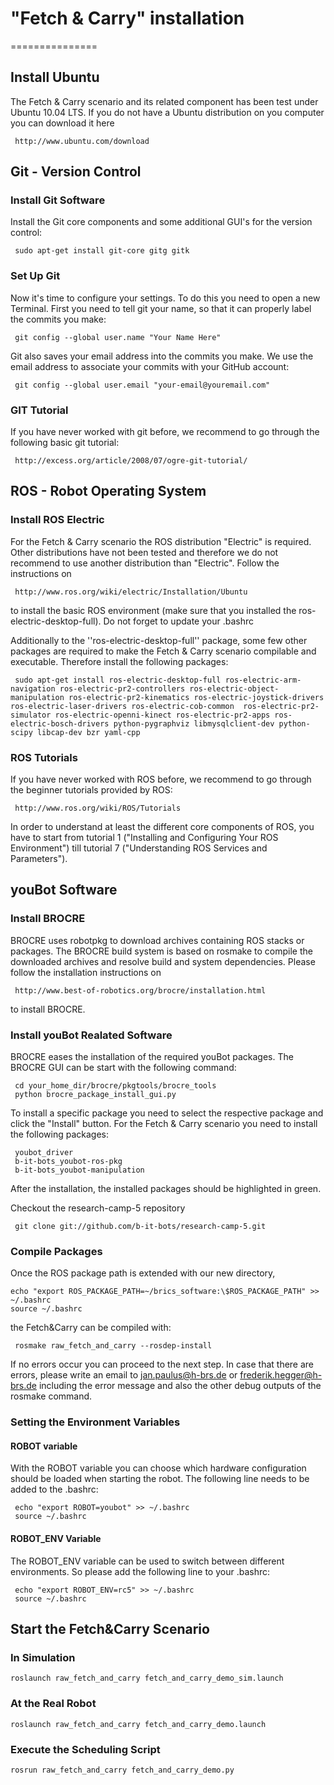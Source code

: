 # "Fetch & Carry" installation
===============

## Install Ubuntu
The Fetch & Carry scenario and its related component has been test under Ubuntu 10.04 LTS. If you do not have a Ubuntu distribution on you computer you can download it here

     http://www.ubuntu.com/download

## Git - Version Control
### Install Git Software
Install the Git core components and some additional GUI's for the version control:

     sudo apt-get install git-core gitg gitk

### Set Up Git
Now it's time to configure your settings. To do this you need to open a new Terminal. First you need to tell git your name, so that it can properly label the commits you make:

     git config --global user.name "Your Name Here"

Git also saves your email address into the commits you make. We use the email address to associate your commits with your GitHub account:

     git config --global user.email "your-email@youremail.com"


### GIT Tutorial
If you have never worked with git before, we recommend to go through the following basic git tutorial:

     http://excess.org/article/2008/07/ogre-git-tutorial/


## ROS - Robot Operating System
### Install ROS Electric
For the Fetch & Carry scenario the ROS distribution "Electric" is required. Other distributions have not been tested and therefore we do not recommend to use another distribution than "Electric". Follow the instructions on 

     http://www.ros.org/wiki/electric/Installation/Ubuntu

to install the basic ROS environment (make sure that you installed the ros-electric-desktop-full). Do not forget to update your .bashrc
  
Additionally to the ''ros-electric-desktop-full'' package, some few other packages are required to make the Fetch & Carry scenario compilable and executable. Therefore install the following packages:

     sudo apt-get install ros-electric-desktop-full ros-electric-arm-navigation ros-electric-pr2-controllers ros-electric-object-manipulation ros-electric-pr2-kinematics ros-electric-joystick-drivers ros-electric-laser-drivers ros-electric-cob-common  ros-electric-pr2-simulator ros-electric-openni-kinect ros-electric-pr2-apps ros-electric-bosch-drivers python-pygraphviz libmysqlclient-dev python-scipy libcap-dev bzr yaml-cpp

### ROS Tutorials
If you have never worked with ROS before, we recommend to go through the beginner tutorials provided by ROS:

     http://www.ros.org/wiki/ROS/Tutorials

In order to understand at least the different core components of ROS, you have to start from tutorial 1 ("Installing and Configuring Your ROS Environment") till tutorial 7 ("Understanding ROS Services and Parameters"). 


## youBot Software
### Install BROCRE
BROCRE uses robotpkg to download archives containing ROS stacks or packages. The BROCRE build system is based on rosmake to compile the downloaded archives and resolve build and system dependencies. Please follow the installation instructions on

     http://www.best-of-robotics.org/brocre/installation.html

to install BROCRE.

### Install youBot Realated Software 
BROCRE eases the installation of the required youBot packages. The BROCRE GUI can be start with the following command:

     cd your_home_dir/brocre/pkgtools/brocre_tools
     python brocre_package_install_gui.py

To install a specific package you need to select the respective package and click the "Install" button. For the Fetch & Carry scenario you need to install the following packages:

     youbot_driver
     b-it-bots_youbot-ros-pkg
     b-it-bots_youbot-manipulation
     
After the installation, the installed packages should be highlighted in green.

Checkout the research-camp-5 repository

     git clone git://github.com/b-it-bots/research-camp-5.git

### Compile Packages
Once the ROS package path is extended with our new directory, 

    echo "export ROS_PACKAGE_PATH=~/brics_software:\$ROS_PACKAGE_PATH" >> ~/.bashrc
    source ~/.bashrc

the Fetch&Carry can be compiled with:

     rosmake raw_fetch_and_carry --rosdep-install


If no errors occur you can proceed to the next step. In case that there are errors, please write an email to jan.paulus@h-brs.de or frederik.hegger@h-brs.de including the error message and also the other debug outputs of the rosmake command.


### Setting the Environment Variables
#### ROBOT variable
With the ROBOT variable you can choose which hardware configuration should be loaded when starting the robot. The following line needs to be added to the .bashrc:

     echo "export ROBOT=youbot" >> ~/.bashrc
     source ~/.bashrc



#### ROBOT_ENV Variable
The ROBOT_ENV variable can be used to switch between different environments. So please add the following line to your .bashrc:

     echo "export ROBOT_ENV=rc5" >> ~/.bashrc
     source ~/.bashrc



## Start the Fetch&Carry Scenario 
### In Simulation
    roslaunch raw_fetch_and_carry fetch_and_carry_demo_sim.launch

### At the Real Robot
    roslaunch raw_fetch_and_carry fetch_and_carry_demo.launch

### Execute the Scheduling Script
    rosrun raw_fetch_and_carry fetch_and_carry_demo.py
